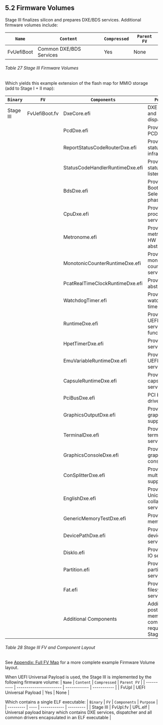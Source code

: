 <!--- @file
  5.2 Firmware Volumes

  Copyright (c) 2019, Intel Corporation. All rights reserved.<BR>

  Redistribution and use in source (original document form) and 'compiled'
  forms (converted to PDF, epub, HTML and other formats) with or without
  modification, are permitted provided that the following conditions are met:

  1) Redistributions of source code (original document form) must retain the
     above copyright notice, this list of conditions and the following
     disclaimer as the first lines of this file unmodified.

  2) Redistributions in compiled form (transformed to other DTDs, converted to
     PDF, epub, HTML and other formats) must reproduce the above copyright
     notice, this list of conditions and the following disclaimer in the
     documentation and/or other materials provided with the distribution.

  THIS DOCUMENTATION IS PROVIDED BY TIANOCORE PROJECT "AS IS" AND ANY EXPRESS OR
  IMPLIED WARRANTIES, INCLUDING, BUT NOT LIMITED TO, THE IMPLIED WARRANTIES OF
  MERCHANTABILITY AND FITNESS FOR A PARTICULAR PURPOSE ARE DISCLAIMED. IN NO
  EVENT SHALL TIANOCORE PROJECT  BE LIABLE FOR ANY DIRECT, INDIRECT, INCIDENTAL,
  SPECIAL, EXEMPLARY, OR CONSEQUENTIAL DAMAGES (INCLUDING, BUT NOT LIMITED TO,
  PROCUREMENT OF SUBSTITUTE GOODS OR SERVICES; LOSS OF USE, DATA, OR PROFITS;
  OR BUSINESS INTERRUPTION) HOWEVER CAUSED AND ON ANY THEORY OF LIABILITY,
  WHETHER IN CONTRACT, STRICT LIABILITY, OR TORT (INCLUDING NEGLIGENCE OR
  OTHERWISE) ARISING IN ANY WAY OUT OF THE USE OF THIS DOCUMENTATION, EVEN IF
  ADVISED OF THE POSSIBILITY OF SUCH DAMAGE.

-->

## 5.2 Firmware Volumes

Stage III finalizes silicon and prepares DXE/BDS services. Additional firmware
volumes include:

| `Name`     | `Content`               | `Compressed` | `Parent FV` |
| ---------- | ----------------------- | ------------ | ----------- |
| FvUefiBoot | Common DXE/BDS Services | Yes          | None        |

###### Table 27 Stage III Firmware Volumes

Which yields this example extension of the flash map for MMIO storage (add to Stage I + II map):

| `Binary`  | `FV`          | `Components`                    | `Purpose`                                                     |
| --------- | ------------- | ------------------------------- | ------------------------------------------------------------- |
| Stage III | FvUefiBoot.fv | DxeCore.efi                     | DXE services and dispatcher                                   |
|           |               | PcdDxe.efi                      | Provides PCD services                                         |
|           |               | ReportStatusCodeRouterDxe.efi   | Provides status code infrastructure                           |
|           |               | StatusCodeHandlerRuntimeDxe.efi | Provides status code listeners                                |
|           |               | BdsDxe.efi                      | Provides Boot Device Selection phase                          |
|           |               | CpuDxe.efi                      | Provides processor services                                   |
|           |               | Metronome.efi                   | Provides metronome HW abstraction                             |
|           |               | MonotonicCounterRuntimeDxe.efi  | Provides monotonic counter service                            |
|           |               | PcatRealTimeClockRuntimeDxe.efi | Provides RTC abstraction                                      |
|           |               | WatchdogTimer.efi               | Provides watchdog timer service                               |
|           |               | RuntimeDxe.efi                  | Provides UEFI runtime service functionality                   |
|           |               | HpetTimerDxe.efi                | Provide timer service                                         |
|           |               | EmuVariableRuntimeDxe.efi       | Provides UEFI variable service                                |
|           |               | CapsuleRuntimeDxe.efi           | Provides capsule service                                      |
|           |               | PciBusDxe.efi                   | PCI bus driver                                                |
|           |               | GraphicsOutputDxe.efi           | Provides graphics support                                     |
|           |               | TerminalDxe.efi                 | Provides terminal services                                    |
|           |               | GraphicsConsoleDxe.efi          | Provides graphics console                                     |
|           |               | ConSplitterDxe.efi              | Provides multi console support                                |
|           |               | EnglishDxe.efi                  | Provides Unicode collation services                           |
|           |               | GenericMemoryTestDxe.efi        | Provide memory test                                           |
|           |               | DevicePathDxe.efi               | Provides device path services                                 |
|           |               | DiskIo.efi                      | Provides disk IO services                                     |
|           |               | Partition.efi                   | Provides disk partition services                              |
|           |               | Fat.efi                         | Provides FAT filesystem services                              |
|           |               | Additional Components           | Additional post-memory components required for Stage III boot |

###### Table 28 Stage III FV and Component Layout

See [Appendix: Full FV Map](10_full_maps/101_firmware_volume_layout.md "Full FV Map") for a more complete example Firmware Volume layout.

When UEFI Universal Payload is used, the Stage III is implemented by the following firmware volume:
| `Name`     | `Content`               | `Compressed` | `Parent FV` |
| ---------- | ----------------------- | ------------ | ----------- |
| FvUpl      | UEFI Universal Payload  | Yes           | None        |

Which contains a single ELF executable:
| `Binary`  | `FV` | `Components` | `Purpose` |
| --------- | ---- | ------------ | --------- |
| Stage III | FvUpl.fv | UPL.elf  | Universal payload binary which contains DXE services, dispatcher and all common drivers encapsulated in an ELF executable |
